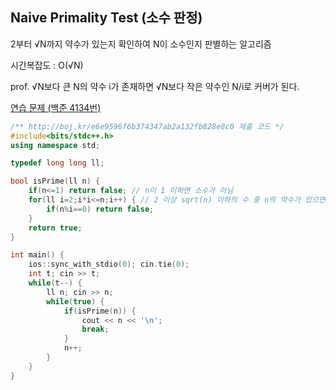 ## Naive Primality Test (소수 판정)
2부터 √N까지 약수가 있는지 확인하여 N이 소수인지 판별하는 알고리즘

시간복잡도 : O(√N)

prof. √N보다 큰 N의 약수 i가 존재하면 √N보다 작은 약수인 N/i로 커버가 된다.

[연습 문제 (백준 4134번)](https://www.acmicpc.net/problem/4134)

``` c++
/** http://boj.kr/e6e9596f6b374347ab2a132fb828e8c0 제출 코드 */
#include<bits/stdc++.h>
using namespace std;

typedef long long ll;

bool isPrime(ll n) {
    if(n<=1) return false; // n이 1 이하면 소수가 아님
    for(ll i=2;i*i<=n;i++) { // 2 이상 sqrt(n) 이하의 수 중 n의 약수가 있으면 n은 소수가 아님
        if(n%i==0) return false;
    }
    return true;
}

int main() {
    ios::sync_with_stdio(0); cin.tie(0);
    int t; cin >> t;
    while(t--) {
        ll n; cin >> n;
        while(true) {
            if(isPrime(n)) {
                cout << n << '\n';
                break;
            }
            n++;
        }
    }
}
```
